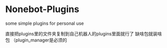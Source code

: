 # Nonebot-Plugins
some simple plugins for personal use

直接把plugins里的文件夹复制到自己机器人的plugins里面就行了
缺啥包就装啥包
（plugin_manager是必须的
